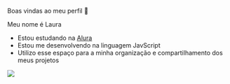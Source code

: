   Boas vindas ao meu perfil 🤎

Meu nome é Laura

- Estou estudando na [Alura](https://www.alura.com.br)
- Estou me desenvolvendo na linguagem JavScript
- Utilizo esse espaço para a minha organização e compartilhamento dos meus projetos


![](https://media1.tenor.com/m/fy9k-NVMKmsAAAAC/silly-dance-wanda-maximoff.gif)
